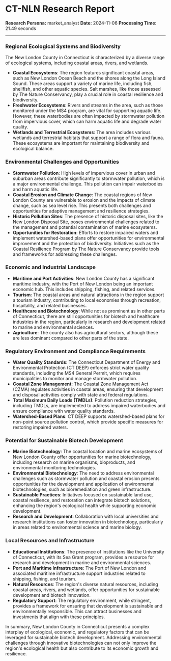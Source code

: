 # CT-NLN Research Report

**Research Persona:** market_analyst
**Date:** 2024-11-06
**Processing Time:** 21.49 seconds

---

### Regional Ecological Systems and Biodiversity

The New London County in Connecticut is characterized by a diverse range of ecological systems, including coastal areas, rivers, and wetlands.

- **Coastal Ecosystems**: The region features significant coastal areas, such as New London Ocean Beach and the shores along the Long Island Sound. These areas support a variety of marine life, including fish, shellfish, and other aquatic species. Salt marshes, like those assessed by The Nature Conservancy, play a crucial role in coastal resilience and biodiversity.
- **Freshwater Ecosystems**: Rivers and streams in the area, such as those monitored under the MS4 program, are vital for supporting aquatic life. However, these waterbodies are often impacted by stormwater pollution from impervious cover, which can harm aquatic life and degrade water quality.
- **Wetlands and Terrestrial Ecosystems**: The area includes various wetlands and terrestrial habitats that support a range of flora and fauna. These ecosystems are important for maintaining biodiversity and ecological balance.

### Environmental Challenges and Opportunities

- **Stormwater Pollution**: High levels of impervious cover in urban and suburban areas contribute significantly to stormwater pollution, which is a major environmental challenge. This pollution can impair waterbodies and harm aquatic life.
- **Coastal Erosion and Climate Change**: The coastal regions of New London County are vulnerable to erosion and the impacts of climate change, such as sea level rise. This presents both challenges and opportunities for adaptive management and resilience strategies.
- **Historic Pollution Sites**: The presence of historic disposal sites, like the New London Disposal Site, poses environmental challenges related to the management and potential contamination of marine ecosystems.
- **Opportunities for Restoration**: Efforts to restore impaired waters and implement watershed-based plans offer opportunities for environmental improvement and the protection of biodiversity. Initiatives such as the Coastal Resilience Program by The Nature Conservancy provide tools and frameworks for addressing these challenges.

### Economic and Industrial Landscape

- **Maritime and Port Activities**: New London County has a significant maritime industry, with the Port of New London being an important economic hub. This includes shipping, fishing, and related services.
- **Tourism**: The coastal areas and natural attractions in the region support a tourism industry, contributing to local economies through recreation, hospitality, and related businesses.
- **Healthcare and Biotechnology**: While not as prominent as in other parts of Connecticut, there are still opportunities for biotech and healthcare industries in the region, particularly in research and development related to marine and environmental sciences.
- **Agriculture**: The county also has agricultural sectors, although these are less dominant compared to other parts of the state.

### Regulatory Environment and Compliance Requirements

- **Water Quality Standards**: The Connecticut Department of Energy and Environmental Protection (CT DEEP) enforces strict water quality standards, including the MS4 General Permit, which requires municipalities to monitor and manage stormwater pollution.
- **Coastal Zone Management**: The Coastal Zone Management Act (CZMA) regulates activities in coastal areas, ensuring that development and disposal activities comply with state and federal regulations.
- **Total Maximum Daily Loads (TMDLs)**: Pollution reduction strategies, including TMDLs, are implemented to address impaired waterbodies and ensure compliance with water quality standards.
- **Watershed-Based Plans**: CT DEEP supports watershed-based plans for non-point source pollution control, which provide specific measures for restoring impaired waters.

### Potential for Sustainable Biotech Development

- **Marine Biotechnology**: The coastal location and marine ecosystems of New London County offer opportunities for marine biotechnology, including research on marine organisms, bioproducts, and environmental monitoring technologies.
- **Environmental Biotechnology**: The need to address environmental challenges such as stormwater pollution and coastal erosion presents opportunities for the development and application of environmental biotechnologies, such as bioremediation and green infrastructure.
- **Sustainable Practices**: Initiatives focused on sustainable land use, coastal resilience, and restoration can integrate biotech solutions, enhancing the region's ecological health while supporting economic development.
- **Research and Development**: Collaboration with local universities and research institutions can foster innovation in biotechnology, particularly in areas related to environmental science and marine biology.

### Local Resources and Infrastructure

- **Educational Institutions**: The presence of institutions like the University of Connecticut, with its Sea Grant program, provides a resource for research and development in marine and environmental sciences.
- **Port and Maritime Infrastructure**: The Port of New London and associated maritime infrastructure support industries related to shipping, fishing, and tourism.
- **Natural Resources**: The region's diverse natural resources, including coastal areas, rivers, and wetlands, offer opportunities for sustainable development and biotech innovation.
- **Regulatory Support**: The regulatory environment, while stringent, provides a framework for ensuring that development is sustainable and environmentally responsible. This can attract businesses and investments that align with these principles.

In summary, New London County in Connecticut presents a complex interplay of ecological, economic, and regulatory factors that can be leveraged for sustainable biotech development. Addressing environmental challenges through innovative biotechnologies can not only improve the region's ecological health but also contribute to its economic growth and resilience.